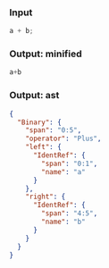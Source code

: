 ### Input
```js
a + b;
```

### Output: minified
```js min
a+b
```

### Output: ast
```json
{
  "Binary": {
    "span": "0:5",
    "operator": "Plus",
    "left": {
      "IdentRef": {
        "span": "0:1",
        "name": "a"
      }
    },
    "right": {
      "IdentRef": {
        "span": "4:5",
        "name": "b"
      }
    }
  }
}
```
